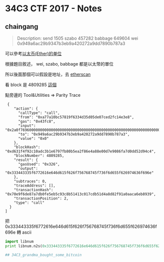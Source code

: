 # 34C3 CTF 2017 - Notes

## chaingang 
> Description:
> send 1505 szabo 457282 babbage 649604 wei 0x949a6ac29b9347b3eb9a420272a9dd7890b787a3

可以參考[以太币(Ether)的单位](https://zhuanlan.zhihu.com/p/28994731)

根據題目敘述， wei, szabo, babbage 都是以太幣的單位

所以後面那個可以假設是地址，去 [etherscan](https://etherscan.io/address/0x949a6ac29b9347b3eb9a420272a9dd7890b787a3)

看 block 是 4809285 [這個](https://etherscan.io/tx/0x70e9f6de87a7db0fe5eb5c93c8b51413c017cdb51d4a8d82f91a0aaca6eb8939)

點旁邊的 Tool&Utilities => Parity Trace 

```
 {
    "action": {
      "callType": "call",
      "from": "0xa77a10bc57819f6334d35d05de07ced2fc14e3e8",
      "gas": "0x43fc8",
      "input": "0x2a0f7696000000000000000000000000000000000000000000000000000000000000c1cb",
      "to": "0x949a6ac29b9347b3eb9a420272a9dd7890b787a3",
      "value": "0x0"
    },
    "blockHash": "0xd631f4f92c10adc3b1e6797fb80b5ea2f86e4a88e00d7e9086fa7d0dd52d94c4",
    "blockNumber": 4809285,
    "result": {
      "gasUsed": "0x326",
      "output": "0x333443335f6772616e646d615f626f756768745f736f6d655f626974636f696e"
    },
    "subtraces": 0,
    "traceAddress": [],
    "transactionHash": "0x70e9f6de87a7db0fe5eb5c93c8b51413c017cdb51d4a8d82f91a0aaca6eb8939",
    "transactionPosition": 2,
    "type": "call"
  }
]
```

把 0x333443335f6772616e646d615f626f756768745f736f6d655f626974636f696e 轉 ascii 
```python
import libnum
print libnum.n2s(0x333443335f6772616e646d615f626f756768745f736f6d655f626974636f696e)

## 34C3_grandma_bought_some_bitcoin
```

